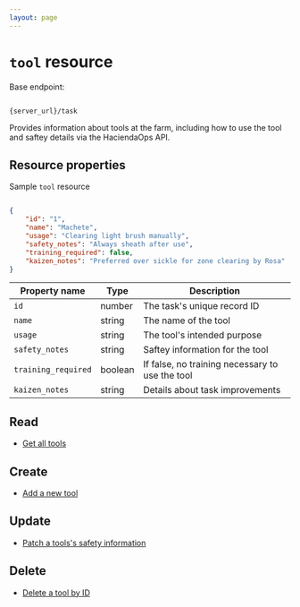 ```yaml
---
layout: page
---
```


# `tool` resource

Base endpoint:

```shell

{server_url}/task
```

Provides information about tools at the farm, including how to use the tool and saftey details via the HaciendaOps API.

## Resource properties

Sample `tool` resource

```json

{
    "id": "1",
    "name": "Machete",
    "usage": "Clearing light brush manually",
    "safety_notes": "Always sheath after use",
    "training_required": false,
    "kaizen_notes": "Preferred over sickle for zone clearing by Rosa"
}
```

| Property name | Type | Description |
| ------------- | ----------- | ----------- |
| `id` | number | The task's unique record ID |
| `name` | string | The name of the tool |
| `usage` | string | The tool's intended purpose |
| `safety_notes` | string | Saftey information for the tool |
| `training_required` | boolean | If false, no training necessary to use the tool |
| `kaizen_notes` | string | Details about task improvements |

## Read

* [Get all tools](./tool-get-all.md)

## Create

* [Add a new tool](./tool-add.md)

## Update

* [Patch a tools's safety information](./tool-update-safety-information.md)

## Delete

* [Delete a tool by ID](./tool-delete-id.md)
